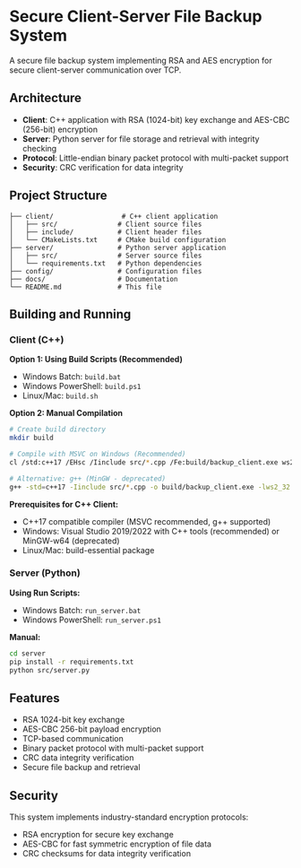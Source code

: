 # Secure Client-Server File Backup System

A secure file backup system implementing RSA and AES encryption for secure client-server communication over TCP.

## Architecture

- **Client**: C++ application with RSA (1024-bit) key exchange and AES-CBC (256-bit) encryption
- **Server**: Python server for file storage and retrieval with integrity checking
- **Protocol**: Little-endian binary packet protocol with multi-packet support
- **Security**: CRC verification for data integrity

## Project Structure

```
├── client/                 # C++ client application
│   ├── src/               # Client source files
│   ├── include/           # Client header files
│   └── CMakeLists.txt     # CMake build configuration
├── server/                # Python server application
│   ├── src/               # Server source files
│   └── requirements.txt   # Python dependencies
├── config/                # Configuration files
├── docs/                  # Documentation
└── README.md              # This file
```

## Building and Running

### Client (C++)

**Option 1: Using Build Scripts (Recommended)**
- Windows Batch: `build.bat`
- Windows PowerShell: `build.ps1`
- Linux/Mac: `build.sh`

**Option 2: Manual Compilation**
```bash
# Create build directory
mkdir build

# Compile with MSVC on Windows (Recommended)
cl /std:c++17 /EHsc /Iinclude src/*.cpp /Fe:build/backup_client.exe ws2_32.lib

# Alternative: g++ (MinGW - deprecated)
g++ -std=c++17 -Iinclude src/*.cpp -o build/backup_client.exe -lws2_32
```

**Prerequisites for C++ Client:**
- C++17 compatible compiler (MSVC recommended, g++ supported)
- Windows: Visual Studio 2019/2022 with C++ tools (recommended) or MinGW-w64 (deprecated)
- Linux/Mac: build-essential package

### Server (Python)

**Using Run Scripts:**
- Windows Batch: `run_server.bat`
- Windows PowerShell: `run_server.ps1`

**Manual:**
```bash
cd server
pip install -r requirements.txt
python src/server.py
```

## Features

- RSA 1024-bit key exchange
- AES-CBC 256-bit payload encryption
- TCP-based communication
- Binary packet protocol with multi-packet support
- CRC data integrity verification
- Secure file backup and retrieval

## Security

This system implements industry-standard encryption protocols:
- RSA encryption for secure key exchange
- AES-CBC for fast symmetric encryption of file data
- CRC checksums for data integrity verification
